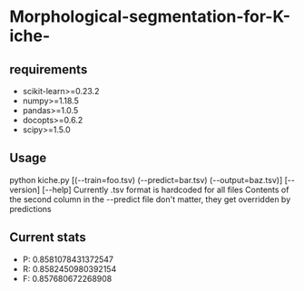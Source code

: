 # Morphological-segmentation-for-K-iche-

## requirements
* scikit-learn>=0.23.2
* numpy>=1.18.5
* pandas>=1.0.5
* docopts>=0.6.2
* scipy>=1.5.0

## Usage
python kiche.py [(--train=foo.tsv) (--predict=bar.tsv) (--output=baz.tsv)] [--version] [--help]
Currently .tsv format is hardcoded for all files
Contents of the second column in the --predict file don't matter, they get overridden by predictions

## Current stats
* P: 0.8581078431372547
* R: 0.8582450980392154
* F: 0.857680672268908
